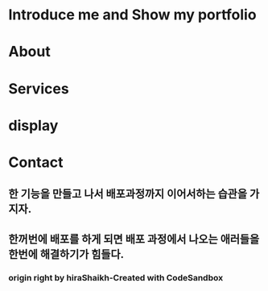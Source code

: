 # Introduce me and Show my portfolio

# About 

# Services 

# display

# Contact


## 한 기능을 만들고 나서 배포과정까지 이어서하는 습관을 가지자. 
## 한꺼번에 배포를 하게 되면 배포 과정에서 나오는 애러들을 한번에 해결하기가 힘들다.
### origin right by hiraShaikh-Created with CodeSandbox

